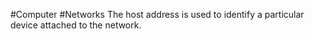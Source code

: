 #Computer #Networks 
The host address is used to identify a particular device attached to the network.